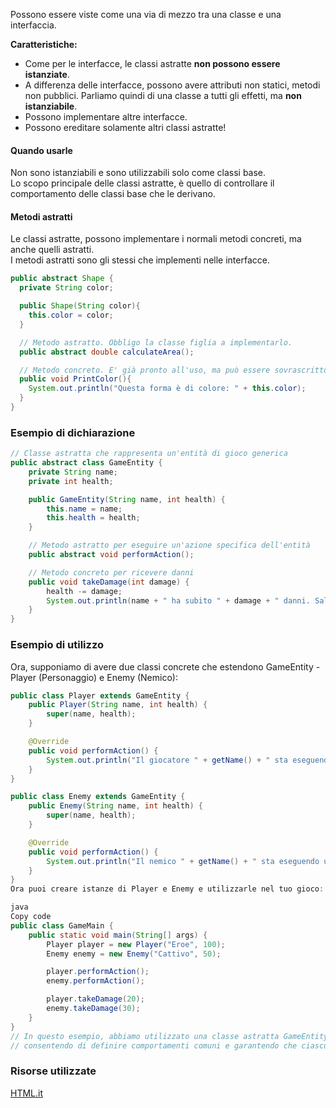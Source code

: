 Possono essere viste come una via di mezzo tra una classe e una interfaccia.

**Caratteristiche:**
- Come per le interfacce, le classi astratte **non possono essere istanziate**.
- A differenza delle interfacce, possono avere attributi non statici, metodi non pubblici. 
Parliamo quindi di una classe a tutti gli effetti, ma **non istanziabile**.
- Possono implementare altre interfacce.
- Possono ereditare solamente altri classi astratte!

#### Quando usarle
Non sono istanziabili e sono utilizzabili solo come classi base.\
Lo scopo principale delle classi astratte, è quello di controllare il comportamento delle classi base che le derivano.

#### Metodi astratti
Le classi astratte, possono implementare i normali metodi concreti, ma anche quelli astratti.\
I metodi astratti sono gli stessi che implementi nelle interfacce.

```Java
public abstract Shape {
  private String color;

  public Shape(String color){
    this.color = color;
  }

  // Metodo astratto. Obbligo la classe figlia a implementarlo.
  public abstract double calculateArea();

  // Metodo concreto. E' già pronto all'uso, ma può essere sovrascritto.
  public void PrintColor(){
    System.out.println("Questa forma è di colore: " + this.color);
  }
}
```

### Esempio di dichiarazione
```Java
// Classe astratta che rappresenta un'entità di gioco generica
public abstract class GameEntity {
    private String name;
    private int health;

    public GameEntity(String name, int health) {
        this.name = name;
        this.health = health;
    }

    // Metodo astratto per eseguire un'azione specifica dell'entità
    public abstract void performAction();

    // Metodo concreto per ricevere danni
    public void takeDamage(int damage) {
        health -= damage;
        System.out.println(name + " ha subito " + damage + " danni. Salute rimanente: " + health);
    }
}
```

### Esempio di utilizzo
Ora, supponiamo di avere due classi concrete che estendono GameEntity - Player (Personaggio) e Enemy (Nemico):

```Java
public class Player extends GameEntity {
    public Player(String name, int health) {
        super(name, health);
    }

    @Override
    public void performAction() {
        System.out.println("Il giocatore " + getName() + " sta eseguendo un'azione.");
    }
}

public class Enemy extends GameEntity {
    public Enemy(String name, int health) {
        super(name, health);
    }

    @Override
    public void performAction() {
        System.out.println("Il nemico " + getName() + " sta eseguendo un'azione.");
    }
}
Ora puoi creare istanze di Player e Enemy e utilizzarle nel tuo gioco:

java
Copy code
public class GameMain {
    public static void main(String[] args) {
        Player player = new Player("Eroe", 100);
        Enemy enemy = new Enemy("Cattivo", 50);

        player.performAction();
        enemy.performAction();

        player.takeDamage(20);
        enemy.takeDamage(30);
    }
}
// In questo esempio, abbiamo utilizzato una classe astratta GameEntity come base per le classi concrete Player e Enemy, 
// consentendo di definire comportamenti comuni e garantendo che ciascuna classe concreta implementi il proprio performAction().
```

### Risorse utilizzate
[HTML.it](https://www.html.it/pag/51820/classi-astratte-in-java/)
